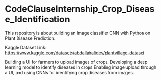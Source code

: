 # CodeClauseInternship_Crop_Disease_Identification
This repository is about building an Image classifier CNN with Python on Plant Disease Prediction.

Kaggle Dataset Link: https://www.kaggle.com/datasets/abdallahalidev/plantvillage-dataset

Building a UI for farmers to upload images of crops. 
Developing a deep learning model to identify diseases in crops Enabling image upload through a UI, and using CNNs for identifying crop diseases from images.
